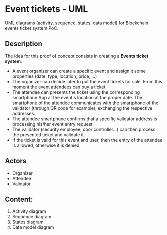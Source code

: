 # Event tickets - UML
UML diagrams (activity, sequence, states, data model) for Blockchain events ticket system PoC.

## Description
The idea for this proof of concept consists in creating a **Events ticket system**.
- A event organizer can create a specific event and assign it some properties (date, type, location, price, ...)
- The organizer can decide later to put the event tickets for sale. From this moment the event attendees can buy a ticket.
- The attendee can presents the ticket using the corresponding smartphone App at the event's location at the proper date. The smartphone of the attendee communicates with the smartphone of the validator (through QR code for example), exchanging the respective addresses.
- The attendee smartphone confirms that a specific validator address is processing his/her event entry request.
- The validator (security employee, door controller...) can then process the presented ticket and validate it.
- If the ticket is valid for this event and user, then the entry of the attendee is allowed, otherwise it is denied.

## Actors
* Organizer
* Attendee
* Validator

## Content:
1. Activity diagram
2. Sequence diagram
3. States diagram
4. Data model diagram
